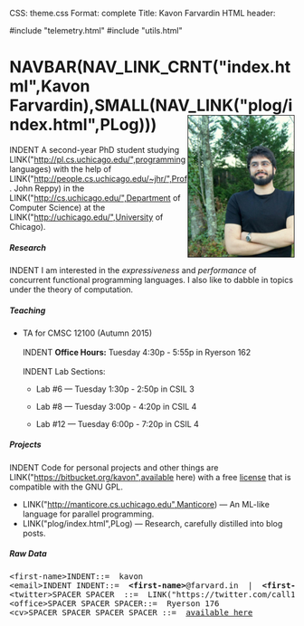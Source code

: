 CSS: theme.css
Format: complete
Title: Kavon Farvardin
HTML header: <link rel="icon" type="image/png" href="images/duck.png" />

#include "telemetry.html"
#include "utils.html"

NAVBAR(NAV_LINK_CRNT("index.html",Kavon Farvardin),SMALL(NAV_LINK("plog/index.html",PLog))) <img style="float: right" src="images/jaypeg.png" height="250" width="187" border="1"/>
============

<!-- droppin links to work that PageRank -->
INDENT A second-year PhD student studying LINK("http://pl.cs.uchicago.edu/",programming languages) with the help of LINK("http://people.cs.uchicago.edu/~jhr/",Prof. John Reppy) in the LINK("http://cs.uchicago.edu/",Department of Computer Science) at the LINK("http://uchicago.edu/",University of Chicago).

##### Research

INDENT I am interested in the *expressiveness* and *performance* of concurrent functional programming languages. I also like to dabble in topics under the theory of computation.

##### Teaching

* TA for CMSC 12100 (Autumn 2015)
<br><br>
    INDENT **Office Hours:** Tuesday 4:30p - 5:55p in Ryerson 162
<br><br>
    INDENT Lab Sections:

    * Lab #6 — Tuesday 1:30p - 2:50p in CSIL 3

    * Lab #8 — Tuesday 3:00p - 4:20p in CSIL 4

    * Lab #12 — Tuesday 6:00p - 7:20p in CSIL 4

##### Projects

INDENT Code for personal projects and other things are LINK("https://bitbucket.org/kavon",available here) with a free [license](https://www.gnu.org/licenses/license-list.html) that is compatible with the GNU GPL.

* LINK("http://manticore.cs.uchicago.edu",Manticore) — An ML-like language for parallel programming.
* LINK("plog/index.html",PLog) — Research, carefully distilled into blog posts.


##### Raw Data
<pre>
&lt;first-name&gt;INDENT::=  kavon
&lt;email&gt;INDENT INDENT::=  <b>&lt;first-name&gt;</b>@farvard.in  |  <b>&lt;first-name&gt;</b>@cs.uchicago.edu
&lt;twitter&gt;SPACER SPACER&nbsp;&nbsp;::=  LINK("https://twitter.com/call1cc",@call1cc)
&lt;office&gt;SPACER SPACER SPACER::=  Ryerson 176
&lt;cv&gt;SPACER SPACER SPACER SPACER ::=  <a onclick="ga('send','event','File Download','CV')" target="_blank" href="files/cv.pdf">available here</a>
</pre>

